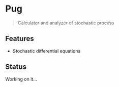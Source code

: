 # Pug
> Calculator and analyzer of stochastic process

## Features
+ Stochastic differential equations

## Status
Working on it...